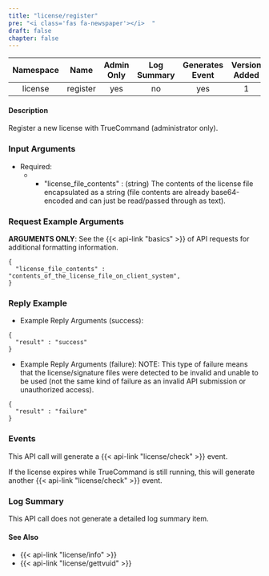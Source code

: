```yaml
---
title: "license/register"
pre: "<i class='fas fa-newspaper'></i>	"
draft: false
chapter: false
---
```


| Namespace | Name | Admin Only | Log Summary | Generates Event | Version Added
|:----------------:|:--------:|:--------:|:--------:|:--------:|:---:|
| license | register | yes | no | yes | 1 |

#### Description
Register a new license with TrueCommand (administrator only).

### Input Arguments
* Required:
   * * "license_file_contents" : (string) The contents of the license file encapsulated as a string (file contents are already base64-encoded and can just be read/passed through as text).


### Request Example Arguments
**ARGUMENTS ONLY**: See the {{< api-link "basics" >}} of API requests for additional formatting information.

```
{
  "license_file_contents" : "contents_of_the_license_file_on_client_system",
}
```

### Reply Example
* Example Reply Arguments (success):
```
{
  "result" : "success"
}
```

* Example Reply Arguments (failure):
NOTE: This type of failure means that the license/signature files were detected to be invalid and unable to be used (not the same kind of failure as an invalid API submission or unauthorized access).
```
{
  "result" : "failure"
}
```

### Events
This API call will generate a {{< api-link "license/check" >}} event.

If the license expires while TrueCommand is still running, this will generate another {{< api-link "license/check" >}} event.

### Log Summary
This API call does not generate a detailed log summary item.


#### See Also
* {{< api-link "license/info" >}}
* {{< api-link "license/gettvuid" >}}

